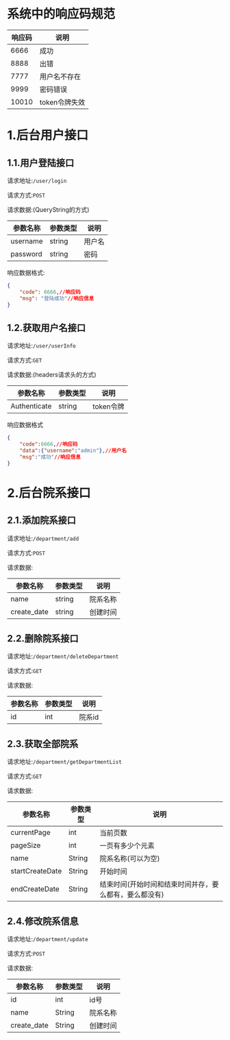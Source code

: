 # 系统中的响应码规范

| 响应码 | 说明          |
| ------ | ------------- |
| 6666   | 成功          |
| 8888   | 出错          |
| 7777   | 用户名不存在  |
| 9999   | 密码错误      |
| 10010  | token令牌失效 |

# 1.后台用户接口

## 1.1.用户登陆接口

请求地址:`/user/login`

请求方式:`POST`

请求数据:(QueryString的方式)

| 参数名称 | 参数类型 | 说明   |
| -------- | -------- | ------ |
| username | string   | 用户名 |
| password | string   | 密码   |

响应数据格式:

```json
{
    "code": 6666,//响应码
    "msg": "登陆成功"//响应信息
}
```

## 1.2.获取用户名接口

请求地址:`/user/userInfo`

请求方式:`GET`

请求数据:(headers请求头的方式)

| 参数名称     | 参数类型 | 说明      |
| ------------ | -------- | --------- |
| Authenticate | string   | token令牌 |

响应数据格式

```json
{
    "code":6666,//响应码
    "data":{"username":"admin"},//用户名
    "msg":"成功"//响应信息
}
```

# 2.后台院系接口

## 2.1.添加院系接口

请求地址:`/department/add`

请求方式:`POST`

请求数据:

| 参数名称    | 参数类型 | 说明     |
| ----------- | -------- | -------- |
| name        | string   | 院系名称 |
| create_date | string   | 创建时间 |

## 2.2.删除院系接口

请求地址:`/department/deleteDepartment`

请求方式:`GET`

请求数据:

| 参数名称 | 参数类型 | 说明   |
| -------- | -------- | ------ |
| id       | int      | 院系id |

## 2.3.获取全部院系

请求地址:`/department/getDepartmentList`

请求方式:`GET`

请求数据:

| 参数名称        | 参数类型 | 说明                                                   |
| --------------- | -------- | ------------------------------------------------------ |
| currentPage     | int      | 当前页数                                               |
| pageSize        | int      | 一页有多少个元素                                       |
| name            | String   | 院系名称(可以为空)                                     |
| startCreateDate | String   | 开始时间                                               |
| endCreateDate   | String   | 结束时间(开始时间和结束时间并存，要么都有，要么都没有) |

## 2.4.修改院系信息

请求地址:`/department/update`

请求方式:`POST`

请求数据:

| 参数名称    | 参数类型 | 说明     |
| ----------- | -------- | -------- |
| id          | int      | id号     |
| name        | String   | 院系名称 |
| create_date | String   | 创建时间 |

